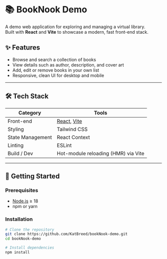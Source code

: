 # 📚 BookNook Demo

A demo web application for exploring and managing a virtual library.  
Built with **React** and **Vite** to showcase a modern, fast front-end stack.

## ✨ Features
- Browse and search a collection of books
- View details such as author, description, and cover art
- Add, edit or remove books in your own list
- Responsive, clean UI for desktop and mobile

---

## 🛠️ Tech Stack
| Category        | Tools |
|------------------|------|
| Front-end        | [React](https://react.dev/), [Vite](https://vitejs.dev/) |
| Styling          | Tailwind CSS |
| State Management | React Context |
| Linting          | ESLint |
| Build / Dev      | Hot-module reloading (HMR) via Vite |

---

## 🚀 Getting Started

### Prerequisites
- [Node.js](https://nodejs.org/) ≥ 18
- npm or yarn

### Installation
```bash
# Clone the repository
git clone https://github.com/KatBreed/bookNook-demo.git
cd bookNook-demo

# Install dependencies
npm install

